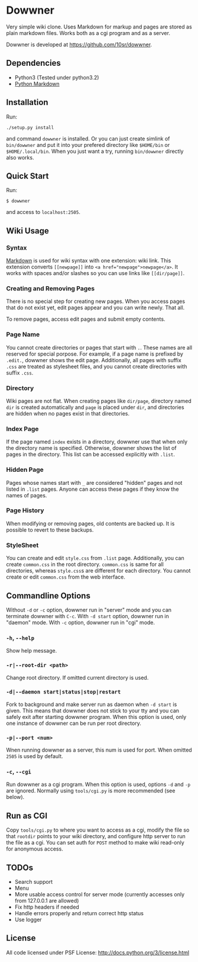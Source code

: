 Dowwner
=======

Very simple wiki clone.
Uses Markdown for markup and pages are stored as plain markdown files.
Works both as a cgi program and as a server.

Dowwner is developed at <https://github.com/10sr/dowwner>.



Dependencies
------------

* Python3 (Tested under python3.2)
* [Python Markdown](http://pythonhosted.org/Markdown/)



Installation
------------

Run:

    ./setup.py install

and command `dowwner` is installed. Or you can just create simlink of
`bin/dowwner` and put it into your prefered directory like `$HOME/bin` or
`$HOME/.local/bin`. When you just want a try, running `bin/dowwner`
directly also works.



Quick Start
-----------

Run:

    $ dowwner

and access to `localhost:2505`.



Wiki Usage
----------


### Syntax

[Markdown](http://daringfireball.net/projects/markdown/) is used for wiki
syntax with one extension: wiki link.
This extension converts `[[newpage]]` into `<a href="newpage">newpage</a>`.
It works with spaces and/or slashes so you can use links like `[[dir/page]]`.


### Creating and Removing Pages

There is no special step for creating new pages. When you access pages that do
not exist yet, edit pages appear and you can write newly. That all.

To remove pages, access edit pages and submit empty contents.


### Page Name

You cannot create directories or pages that start with `.`. These names are all
reserved for special porpose. For example, if a page name is prefixed by
`.edit.`, dowwner shows the edit page. Additionally, all pages with suffix
`.css` are treated as stylesheet files, and you cannot create directories with
suffix `.css`.


### Directory

Wiki pages are not flat. When creating pages like `dir/page`, directory named
`dir` is created automatically and `page` is placed under `dir`, and directories
are hidden when no pages exist in that directories.


### Index Page

If the page named `index` exists in a directory, dowwner use that when only the
directory name is specified.
Otherwise, dowwner shows the list of pages in the directory. This list can be
accessed explicitly with `.list`.


### Hidden Page

Pages whose names start with `_` are considered "hidden" pages and not listed in
`.list` pages. Anyone can access these pages if they know the names of pages.


### Page History

When modifying or removing pages, old contents are backed up. It is possible to
revert to these backups.


### StyleSheet

You can create and edit `style.css` from `.list` page. Additionally, you can
create `common.css` in the root directory. `common.css` is same for all
directories, whereas `style.css`s are different for each directory. You cannot
create or edit `common.css` from the web interface.



Commandline Options
-------------------

Without `-d` or `-c` option, dowwner run in "server" mode and you can
terminate dowwner with `C-c`. With `-d start` option, dowwner run in "daemon"
mode. With `-c` option, dowwner run in "cgi" mode.


### `-h`, `--help`

Show help message.


### `-r|--root-dir <path>`

Change root directory. If omitted current directory is used.


### `-d|--daemon start|status|stop|restart`

Fork to background and make server run as daemon when `-d start` is given.
This means that dowwner does not stick to your tty and you can safely exit after
starting dowwner program.
When this option is used, only one instance of dowwner can be run per root
directory.


### `-p|--port <num>`

Wnen running dowwner as a server, this num is used for port. When omitted `2505`
is used by default.


### `-c`, `--cgi`

Run dowwner as a cgi program. When this option is used, options `-d` and `-p`
are ignored. Normally using `tools/cgi.py` is more recommended (see below).



Run as CGI
----------

Copy `tools/cgi.py` to where you want to access as a cgi,
modify the file so that `rootdir` points to your wiki directory, and configure
http server to run the file as a cgi. You can set auth for `POST` method to make
wiki read-only for anonymous access.



TODOs
-----

* Search support
* Menu
* More usable access control for server mode (currently accesses only from
127.0.0.1 are allowed)
* Fix http headers if needed
* Handle errors properly and return correct http status
* Use logger



License
-------

All code licensed under PSF License: <http://docs.python.org/3/license.html>
